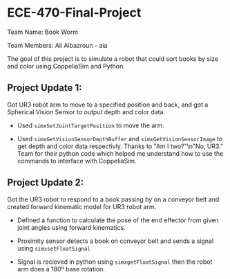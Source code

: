 # ECE-470-Final-Project
Team Name: Book Worm

Team Members: Ali Albazroun - aia

The goal of this project is to simulate a robot that could sort books by size and color using CoppeliaSim and Python.

## Project Update 1:
Got UR3 robot arm to move to a specified position and back, and got a Spherical Vision Sensor to output depth and color data.

- Used ```simxSetJointTargetPosition``` to move the arm.

- Used ```simxGetVisionSensorDepthBuffer``` and ```simxGetVisionSensorImage``` to get depth and color data respectivly.
Thanks to
"Am I two?"\n"No, UR3." Team
for their python code which helped me understand how to use the commands to interface with CoppeliaSim.

## Project Update 2:
Got the UR3 robot to respond to a book passing by on a conveyor belt and created forward kinematic model for UR3 robot arm.

- Defined a function to calculate the pose of the end effector from given joint angles using forward kinematics.

- Proximity sensor detects a book on conveyor belt and sends a signal using ```simxsetFloatSignal``` 

- Signal is recieved in python using ```simxgetFloatSignal``` then the robot arm does a 180º base rotation.
